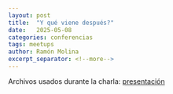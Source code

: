```yaml
---
layout: post
title:  "Y qué viene después?"
date:   2025-05-08
categories: conferencias
tags: meetups
author: Ramón Molina
excerpt_separator: <!--more-->
---
```

Archivos usados durante la charla:
[presentación](/assets/pdf/ies_alfonso_xi_24.pdf)
